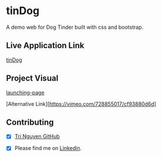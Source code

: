 # tinDog

A demo web for Dog Tinder built with css and bootstrap.
## Live Application Link

[tinDog](https://tringuyen1086.github.io/tinDog/)

## Project Visual

[launching-page](https://user-images.githubusercontent.com/71200950/178288482-181101de-df4a-4988-9385-5b4398502e18.mp4)

[Alternative Link][https://vimeo.com/728855017/cf93880d6d]

## Contributing

* [x] [Tri Nguyen GitHub](https://github.com/tringuyen1086)
* [x] Please find me on [Linkedin](https://www.linkedin.com/in/tri-nguyen-1086).




